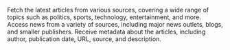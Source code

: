 Fetch the latest articles from various sources, covering a wide range of topics such as politics, sports, technology, entertainment, and more.
Access news from a variety of sources, including major news outlets, blogs, and smaller publishers.
Receive metadata about the articles, including author, publication date, URL, source, and description.
